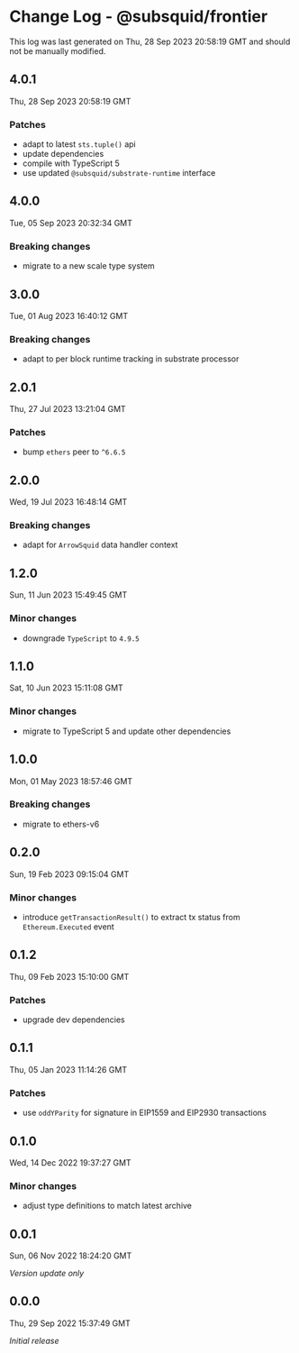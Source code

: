 # Change Log - @subsquid/frontier

This log was last generated on Thu, 28 Sep 2023 20:58:19 GMT and should not be manually modified.

## 4.0.1
Thu, 28 Sep 2023 20:58:19 GMT

### Patches

- adapt to latest `sts.tuple()` api
- update dependencies
- compile with TypeScript 5
- use updated `@subsquid/substrate-runtime` interface

## 4.0.0
Tue, 05 Sep 2023 20:32:34 GMT

### Breaking changes

- migrate to a new scale type system

## 3.0.0
Tue, 01 Aug 2023 16:40:12 GMT

### Breaking changes

- adapt to per block runtime tracking in substrate processor

## 2.0.1
Thu, 27 Jul 2023 13:21:04 GMT

### Patches

- bump `ethers` peer to `^6.6.5`

## 2.0.0
Wed, 19 Jul 2023 16:48:14 GMT

### Breaking changes

- adapt for `ArrowSquid` data handler context

## 1.2.0
Sun, 11 Jun 2023 15:49:45 GMT

### Minor changes

- downgrade `TypeScript` to `4.9.5`

## 1.1.0
Sat, 10 Jun 2023 15:11:08 GMT

### Minor changes

- migrate to TypeScript 5 and update other dependencies

## 1.0.0
Mon, 01 May 2023 18:57:46 GMT

### Breaking changes

- migrate to ethers-v6

## 0.2.0
Sun, 19 Feb 2023 09:15:04 GMT

### Minor changes

- introduce `getTransactionResult()` to extract tx status from `Ethereum.Executed` event

## 0.1.2
Thu, 09 Feb 2023 15:10:00 GMT

### Patches

- upgrade dev dependencies

## 0.1.1
Thu, 05 Jan 2023 11:14:26 GMT

### Patches

- use `oddYParity` for signature in EIP1559 and EIP2930 transactions

## 0.1.0
Wed, 14 Dec 2022 19:37:27 GMT

### Minor changes

- adjust type definitions to match latest archive

## 0.0.1
Sun, 06 Nov 2022 18:24:20 GMT

_Version update only_

## 0.0.0
Thu, 29 Sep 2022 15:37:49 GMT

_Initial release_

